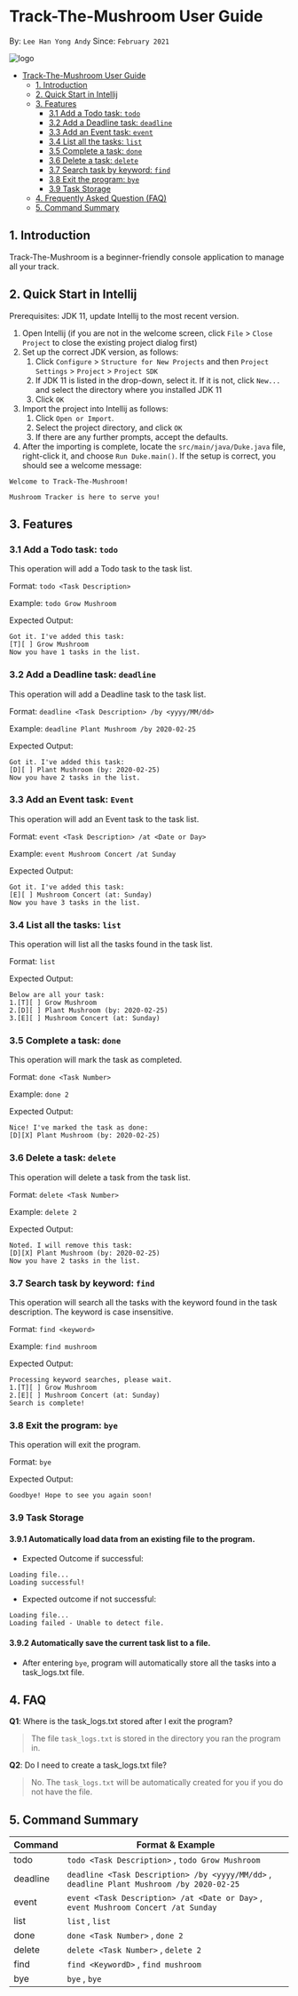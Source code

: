 # Track-The-Mushroom User Guide

By: `Lee Han Yong Andy` Since: `February 2021`

![logo](https://encrypted-tbn0.gstatic.com/images?q=tbn:ANd9GcQ1LaKa9rD5VVLnenXNNu_K41jslGmqFI6amA&usqp=CAU)

- [Track-The-Mushroom User Guide](#track-the-mushroom-user-guide)
    * [1. Introduction](#1-introduction)
    * [2. Quick Start in Intellij](#2-quick-start-in-intellij)
    * [3. Features](#3-features)
      + [3.1 Add a Todo task: `todo`](#31-add-a-todo-task-todo)
      + [3.2 Add a Deadline task: `deadline`](#32-add-a-deadline-task-deadline)
      + [3.3 Add an Event task: `event`](#33-add-an-event-task-event)
      + [3.4 List all the tasks: `list`](#34-list-all-the-tasks-list)
      + [3.5 Complete a task: `done`](#35-complete-a-task-done)
      + [3.6 Delete a task: `delete`](#36-delete-a-task-delete)
      + [3.7 Search task by keyword: `find`](#37-search-task-by-keyword-find)
      + [3.8 Exit the program: `bye`](#38-exit-the-program-bye)
      + [3.9 Task Storage](#39-task-storage)
    * [4. Frequently Asked Question (FAQ)](#4-faq)
    * [5. Command Summary](#5-command-summary)

## 1. Introduction 

Track-The-Mushroom is a beginner-friendly console application to manage all your track.

## 2. Quick Start in Intellij

Prerequisites: JDK 11, update Intellij to the most recent version.

1. Open Intellij (if you are not in the welcome screen, click `File` > `Close Project` to close the existing project dialog first)
2. Set up the correct JDK version, as follows:
    1. Click `Configure` > `Structure for New Projects` and then `Project Settings` > `Project` > `Project SDK`
    2. If JDK 11 is listed in the drop-down, select it. If it is not, click `New...` and select the directory where you installed JDK 11
    3. Click `OK`
3. Import the project into Intellij as follows:
    1. Click `Open or Import`.
    2. Select the project directory, and click `OK`
    3. If there are any further prompts, accept the defaults.
4. After the importing is complete, locate the `src/main/java/Duke.java` file, right-click it, and choose `Run Duke.main()`. If the setup is correct, you should see a welcome message:

```
Welcome to Track-The-Mushroom!

Mushroom Tracker is here to serve you!
```

## 3. Features

### 3.1 Add a Todo task: `todo`

This operation will add a Todo task to the task list.

Format: `todo <Task Description>`

Example: `todo Grow Mushroom`

Expected Output:
```
Got it. I've added this task:
[T][ ] Grow Mushroom
Now you have 1 tasks in the list.
```
### 3.2 Add a Deadline task: `deadline`

This operation will add a Deadline task to the task list.

Format: `deadline <Task Description> /by <yyyy/MM/dd>`

Example: `deadline Plant Mushroom /by 2020-02-25`

Expected Output:
```
Got it. I've added this task:
[D][ ] Plant Mushroom (by: 2020-02-25)
Now you have 2 tasks in the list.
```

### 3.3 Add an Event task: `Event`

This operation will add an Event task to the task list.

Format: `event <Task Description> /at <Date or Day>`

Example: `event Mushroom Concert /at Sunday`

Expected Output:
```
Got it. I've added this task:
[E][ ] Mushroom Concert (at: Sunday)
Now you have 3 tasks in the list.
```

### 3.4 List all the tasks: `list`

This operation will list all the tasks found in the task list.

Format: `list`

Expected Output:
```
Below are all your task:
1.[T][ ] Grow Mushroom
2.[D][ ] Plant Mushroom (by: 2020-02-25)
3.[E][ ] Mushroom Concert (at: Sunday)
```

### 3.5 Complete a task: `done`

This operation will mark the task as completed.

Format: `done <Task Number>`

Example: `done 2`

Expected Output:
```
Nice! I've marked the task as done:
[D][X] Plant Mushroom (by: 2020-02-25)
```

### 3.6 Delete a task: `delete`

This operation will delete a task from the task list.

Format: `delete <Task Number>`

Example: `delete 2`

Expected Output:
```
Noted. I will remove this task:
[D][X] Plant Mushroom (by: 2020-02-25)
Now you have 2 tasks in the list.
```

### 3.7 Search task by keyword: `find`

This operation will search all the tasks with the keyword found in the task description.
The keyword is case insensitive.

Format: `find <keyword>`

Example: `find mushroom`

Expected Output:
```
Processing keyword searches, please wait.
1.[T][ ] Grow Mushroom
2.[E][ ] Mushroom Concert (at: Sunday)
Search is complete!
```

### 3.8 Exit the program: `bye`

This operation will exit the program.

Format: `bye`

Expected Output:
```
Goodbye! Hope to see you again soon!
```

### 3.9 Task Storage

#### 3.9.1 Automatically load data from an existing file to the program.

* Expected Outcome if successful:
```
Loading file...
Loading successful!
```
   
* Expected outcome if not successful:
     
```
Loading file...
Loading failed - Unable to detect file.
```
#### 3.9.2 Automatically save the current task list to a file.

* After entering `bye`, program will automatically store all the tasks into a task_logs.txt file.

## 4. FAQ

**Q1**: Where is the task_logs.txt stored after I exit the program?

> The file `task_logs.txt` is stored in the directory you ran the program in.

**Q2**: Do I need to create a task_logs.txt file?

> No. The `task_logs.txt` will be automatically created for you if you do not have the file.

## 5. Command Summary

Command | Format & Example |
------- | -------------- | 
todo | `todo <Task Description>` , `todo Grow Mushroom` |
deadline | `deadline <Task Description> /by <yyyy/MM/dd>` , `deadline Plant Mushroom /by 2020-02-25` |
event | `event <Task Description> /at <Date or Day>`      , `event Mushroom Concert /at Sunday` |
list | `list` , `list` |
done | `done <Task Number>` , `done 2` |
delete | `delete <Task Number>` , `delete 2` |
find | `find <KeywordD>` , `find mushroom` |
bye | `bye` , `bye` |
